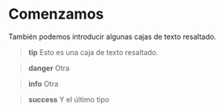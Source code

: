 # Comenzamos

También podemos introducir algunas cajas de texto resaltado.

>**tip**
>Esto es una caja de texto resaltado.

>**danger**
>Otra

>**info**
>Otra

>**success**
>Y el último tipo
